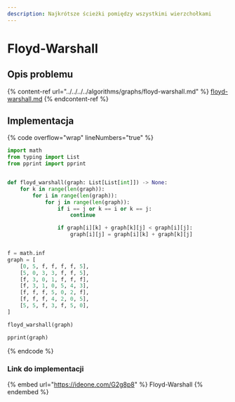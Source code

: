 ```yaml
---
description: Najkrótsze ścieżki pomiędzy wszystkimi wierzchołkami
---
```


# Floyd-Warshall

## Opis problemu

{% content-ref url="../../../../algorithms/graphs/floyd-warshall.md" %}
[floyd-warshall.md](../../../../algorithms/graphs/floyd-warshall.md)
{% endcontent-ref %}

## Implementacja

{% code overflow="wrap" lineNumbers="true" %}
```python
import math
from typing import List
from pprint import pprint


def floyd_warshall(graph: List[List[int]]) -> None:
    for k in range(len(graph)):
        for i in range(len(graph)):
            for j in range(len(graph)):
                if i == j or k == i or k == j:
                    continue

                if graph[i][k] + graph[k][j] < graph[i][j]:
                    graph[i][j] = graph[i][k] + graph[k][j]


f = math.inf
graph = [
    [0, 5, f, f, f, f, 5],
    [5, 0, 3, 3, f, f, 5],
    [f, 3, 0, 1, f, f, f],
    [f, 3, 1, 0, 5, 4, 3],
    [f, f, f, 5, 0, 2, f],
    [f, f, f, 4, 2, 0, 5],
    [5, 5, f, 3, f, 5, 0],
]

floyd_warshall(graph)

pprint(graph)
```
{% endcode %}

### Link do implementacji

{% embed url="https://ideone.com/G2g8p8" %}
Floyd-Warshall
{% endembed %}
